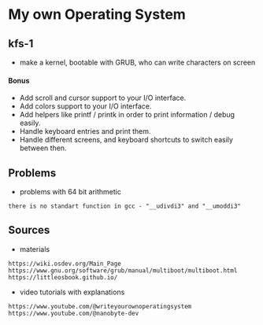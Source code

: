 # My own Operating System

## kfs-1
- make a kernel, bootable with GRUB, who can write characters on screen
#### Bonus
- Add scroll and cursor support to your I/O interface.
- Add colors support to your I/O interface.
- Add helpers like printf / printk in order to print information / debug easily.
- Handle keyboard entries and print them.
- Handle different screens, and keyboard shortcuts to switch easily between then.

## Problems
- problems with 64 bit arithmetic
```
there is no standart function in gcc - "__udivdi3" and "__umoddi3" 
```

## Sources
- materials
```
https://wiki.osdev.org/Main_Page
https://www.gnu.org/software/grub/manual/multiboot/multiboot.html
https://littleosbook.github.io/
```
- video tutorials with explanations
```
https://www.youtube.com/@writeyourownoperatingsystem
https://www.youtube.com/@nanobyte-dev
```
